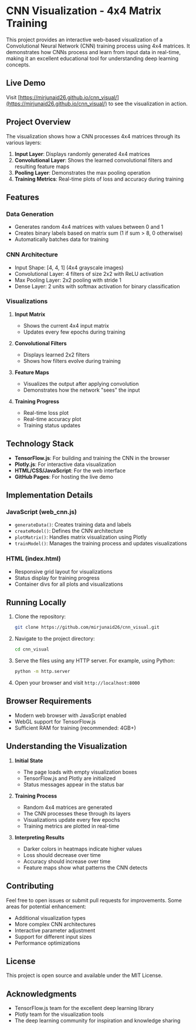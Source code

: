 # CNN Visualization - 4x4 Matrix Training

This project provides an interactive web-based visualization of a Convolutional Neural Network (CNN) training process using 4x4 matrices. It demonstrates how CNNs process and learn from input data in real-time, making it an excellent educational tool for understanding deep learning concepts.

## Live Demo

Visit [https://mirjunaid26.github.io/cnn_visual/](https://mirjunaid26.github.io/cnn_visual/) to see the visualization in action.

## Project Overview

The visualization shows how a CNN processes 4x4 matrices through its various layers:

1. **Input Layer**: Displays randomly generated 4x4 matrices
2. **Convolutional Layer**: Shows the learned convolutional filters and resulting feature maps
3. **Pooling Layer**: Demonstrates the max pooling operation
4. **Training Metrics**: Real-time plots of loss and accuracy during training

## Features

### Data Generation
- Generates random 4x4 matrices with values between 0 and 1
- Creates binary labels based on matrix sum (1 if sum > 8, 0 otherwise)
- Automatically batches data for training

### CNN Architecture
- Input Shape: [4, 4, 1] (4x4 grayscale images)
- Convolutional Layer: 4 filters of size 2x2 with ReLU activation
- Max Pooling Layer: 2x2 pooling with stride 1
- Dense Layer: 2 units with softmax activation for binary classification

### Visualizations
1. **Input Matrix**
   - Shows the current 4x4 input matrix
   - Updates every few epochs during training

2. **Convolutional Filters**
   - Displays learned 2x2 filters
   - Shows how filters evolve during training

3. **Feature Maps**
   - Visualizes the output after applying convolution
   - Demonstrates how the network "sees" the input

4. **Training Progress**
   - Real-time loss plot
   - Real-time accuracy plot
   - Training status updates

## Technology Stack

- **TensorFlow.js**: For building and training the CNN in the browser
- **Plotly.js**: For interactive data visualization
- **HTML/CSS/JavaScript**: For the web interface
- **GitHub Pages**: For hosting the live demo

## Implementation Details

### JavaScript (web_cnn.js)
- `generateData()`: Creates training data and labels
- `createModel()`: Defines the CNN architecture
- `plotMatrix()`: Handles matrix visualization using Plotly
- `trainModel()`: Manages the training process and updates visualizations

### HTML (index.html)
- Responsive grid layout for visualizations
- Status display for training progress
- Container divs for all plots and visualizations

## Running Locally

1. Clone the repository:
   ```bash
   git clone https://github.com/mirjunaid26/cnn_visual.git
   ```

2. Navigate to the project directory:
   ```bash
   cd cnn_visual
   ```

3. Serve the files using any HTTP server. For example, using Python:
   ```bash
   python -m http.server
   ```

4. Open your browser and visit `http://localhost:8000`

## Browser Requirements

- Modern web browser with JavaScript enabled
- WebGL support for TensorFlow.js
- Sufficient RAM for training (recommended: 4GB+)

## Understanding the Visualization

1. **Initial State**
   - The page loads with empty visualization boxes
   - TensorFlow.js and Plotly are initialized
   - Status messages appear in the status bar

2. **Training Process**
   - Random 4x4 matrices are generated
   - The CNN processes these through its layers
   - Visualizations update every few epochs
   - Training metrics are plotted in real-time

3. **Interpreting Results**
   - Darker colors in heatmaps indicate higher values
   - Loss should decrease over time
   - Accuracy should increase over time
   - Feature maps show what patterns the CNN detects

## Contributing

Feel free to open issues or submit pull requests for improvements. Some areas for potential enhancement:

- Additional visualization types
- More complex CNN architectures
- Interactive parameter adjustment
- Support for different input sizes
- Performance optimizations

## License

This project is open source and available under the MIT License.

## Acknowledgments

- TensorFlow.js team for the excellent deep learning library
- Plotly team for the visualization tools
- The deep learning community for inspiration and knowledge sharing
